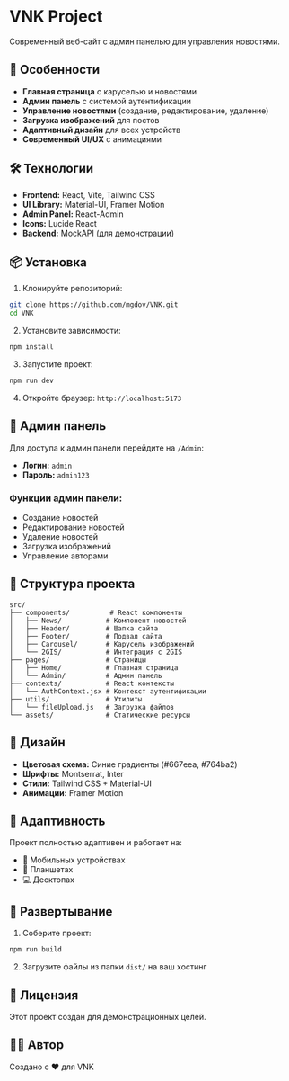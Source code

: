 # VNK Project

Современный веб-сайт с админ панелью для управления новостями.

## 🚀 Особенности

- **Главная страница** с каруселью и новостями
- **Админ панель** с системой аутентификации
- **Управление новостями** (создание, редактирование, удаление)
- **Загрузка изображений** для постов
- **Адаптивный дизайн** для всех устройств
- **Современный UI/UX** с анимациями

## 🛠️ Технологии

- **Frontend:** React, Vite, Tailwind CSS
- **UI Library:** Material-UI, Framer Motion
- **Admin Panel:** React-Admin
- **Icons:** Lucide React
- **Backend:** MockAPI (для демонстрации)

## 📦 Установка

1. Клонируйте репозиторий:
```bash
git clone https://github.com/mgdov/VNK.git
cd VNK
```

2. Установите зависимости:
```bash
npm install
```

3. Запустите проект:
```bash
npm run dev
```

4. Откройте браузер: `http://localhost:5173`

## 🔐 Админ панель

Для доступа к админ панели перейдите на `/Admin`:

- **Логин:** `admin`
- **Пароль:** `admin123`

### Функции админ панели:
- Создание новостей
- Редактирование новостей
- Удаление новостей
- Загрузка изображений
- Управление авторами

## 📁 Структура проекта

```
src/
├── components/          # React компоненты
│   ├── News/           # Компонент новостей
│   ├── Header/         # Шапка сайта
│   ├── Footer/         # Подвал сайта
│   ├── Carousel/       # Карусель изображений
│   └── 2GIS/           # Интеграция с 2GIS
├── pages/              # Страницы
│   ├── Home/           # Главная страница
│   └── Admin/          # Админ панель
├── contexts/           # React контексты
│   └── AuthContext.jsx # Контекст аутентификации
├── utils/              # Утилиты
│   └── fileUpload.js   # Загрузка файлов
└── assets/             # Статические ресурсы
```

## 🎨 Дизайн

- **Цветовая схема:** Синие градиенты (#667eea, #764ba2)
- **Шрифты:** Montserrat, Inter
- **Стили:** Tailwind CSS + Material-UI
- **Анимации:** Framer Motion

## 📱 Адаптивность

Проект полностью адаптивен и работает на:
- 📱 Мобильных устройствах
- 📱 Планшетах
- 💻 Десктопах

## 🚀 Развертывание

1. Соберите проект:
```bash
npm run build
```

2. Загрузите файлы из папки `dist/` на ваш хостинг

## 📄 Лицензия

Этот проект создан для демонстрационных целей.

## 👨‍💻 Автор

Создано с ❤️ для VNK